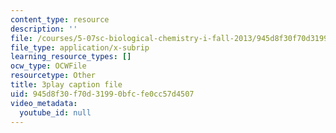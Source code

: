```yaml
---
content_type: resource
description: ''
file: /courses/5-07sc-biological-chemistry-i-fall-2013/945d8f30f70d31990bfcfe0cc57d4507_vL_E7Ik_vBs.srt
file_type: application/x-subrip
learning_resource_types: []
ocw_type: OCWFile
resourcetype: Other
title: 3play caption file
uid: 945d8f30-f70d-3199-0bfc-fe0cc57d4507
video_metadata:
  youtube_id: null
---
```

